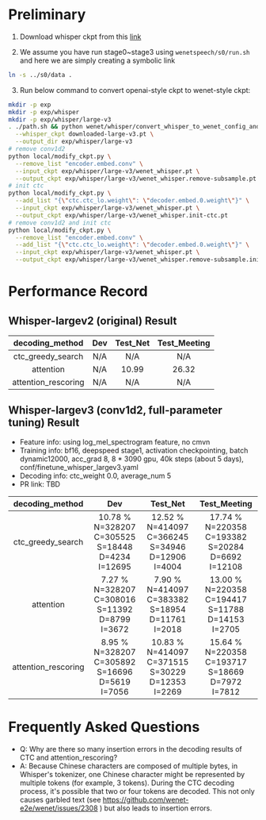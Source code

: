 # Preliminary
1. Download whisper ckpt from this [link](https://github.com/openai/whisper/blob/main/whisper/__init__.py#L17-L30)

2. We assume you have run stage0~stage3 using `wenetspeech/s0/run.sh` and here we are simply creating a symbolic link
```sh
ln -s ../s0/data .
```

3. Run below command to convert openai-style ckpt to wenet-style ckpt:
```sh
mkdir -p exp
mkdir -p exp/whisper
mkdir -p exp/whisper/large-v3
. ./path.sh && python wenet/whisper/convert_whisper_to_wenet_config_and_ckpt.py \
  --whisper_ckpt downloaded-large-v3.pt \
  --output_dir exp/whisper/large-v3
# remove conv1d2
python local/modify_ckpt.py \
  --remove_list "encoder.embed.conv" \
  --input_ckpt exp/whisper/large-v3/wenet_whisper.pt \
  --output_ckpt exp/whisper/large-v3/wenet_whisper.remove-subsample.pt
# init ctc
python local/modify_ckpt.py \
  --add_list "{\"ctc.ctc_lo.weight\": \"decoder.embed.0.weight\"}" \
  --input_ckpt exp/whisper/large-v3/wenet_whisper.pt \
  --output_ckpt exp/whisper/large-v3/wenet_whisper.init-ctc.pt
# remove conv1d2 and init ctc
python local/modify_ckpt.py \
  --remove_list "encoder.embed.conv" \
  --add_list "{\"ctc.ctc_lo.weight\": \"decoder.embed.0.weight\"}" \
  --input_ckpt exp/whisper/large-v3/wenet_whisper.pt \
  --output_ckpt exp/whisper/large-v3/wenet_whisper.remove-subsample.init-ctc.pt
```

# Performance Record

## Whisper-largev2 (original) Result

|   decoding_method   |  Dev | Test\_Net | Test\_Meeting |
|:-------------------:|:----:|:---------:|:-------------:|
|  ctc_greedy_search  | N/A  |   N/A     |     N/A     |
|      attention      | N/A  |  10.99    |   26.32     |
| attention_rescoring | N/A  |    N/A    |     N/A     |

## Whisper-largev3 (conv1d2, full-parameter tuning) Result

* Feature info: using log_mel_spectrogram feature, no cmvn
* Training info: bf16, deepspeed stage1, activation checkpointing, batch dynamic12000, acc_grad 8, 8 * 3090 gpu, 40k steps (about 5 days), conf/finetune_whisper_largev3.yaml
* Decoding info: ctc_weight 0.0, average_num 5
* PR link: TBD

|   decoding_method   |  Dev | Test\_Net | Test\_Meeting |
|:-------------------:|:----:|:---------:|:-------------:|
|  ctc_greedy_search  | 10.78 % N=328207 C=305525 S=18448 D=4234 I=12695  |   12.52 % N=414097 C=366245 S=34946 D=12906 I=4004     |    17.74 % N=220358 C=193382 S=20284 D=6692 I=12108     |
|      attention      | 7.27 % N=328207 C=308016 S=11392 D=8799 I=3672  |  7.90 % N=414097 C=383382 S=18954 D=11761 I=2018    |   13.00 % N=220358 C=194417 S=11788 D=14153 I=2705     |
| attention_rescoring | 8.95 % N=328207 C=305892 S=16696 D=5619 I=7056  |    10.83 % N=414097 C=371515 S=30229 D=12353 I=2269    |    15.64 % N=220358 C=193717 S=18669 D=7972 I=7812     |

# Frequently Asked Questions

- Q: Why are there so many insertion errors in the decoding results of CTC and attention_rescoring?
- A: Because Chinese characters are composed of multiple bytes, in Whisper's tokenizer, one Chinese character might be represented by multiple tokens (for example, 3 tokens). During the CTC decoding process, it's possible that two or four tokens are decoded. This not only causes garbled text (see https://github.com/wenet-e2e/wenet/issues/2308 ) but also leads to insertion errors.
